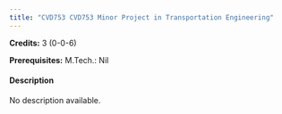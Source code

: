 ```yaml
---
title: "CVD753 CVD753 Minor Project in Transportation Engineering"
---
```

**Credits:** 3 (0-0-6)

**Prerequisites:** M.Tech.: Nil

#### Description
No description available.